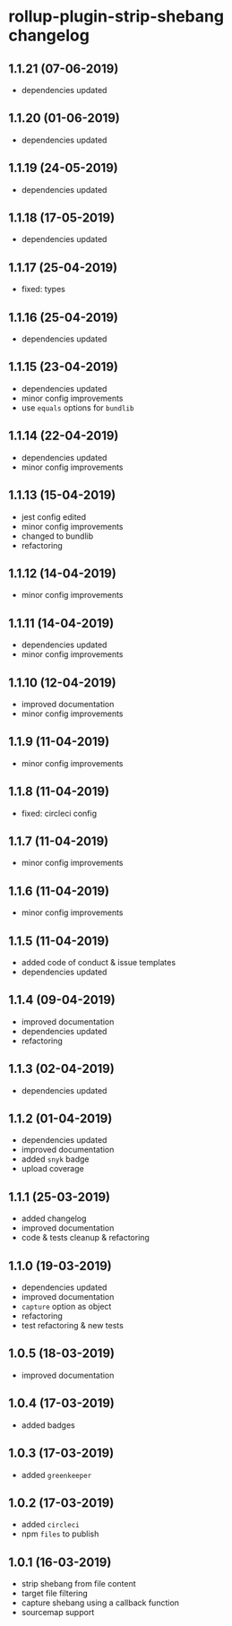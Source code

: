 # rollup-plugin-strip-shebang changelog

## 1.1.21 (07-06-2019)

* dependencies updated

## 1.1.20 (01-06-2019)

* dependencies updated

## 1.1.19 (24-05-2019)

* dependencies updated

## 1.1.18 (17-05-2019)

* dependencies updated

## 1.1.17 (25-04-2019)

* fixed: types

## 1.1.16 (25-04-2019)

* dependencies updated

## 1.1.15 (23-04-2019)

* dependencies updated
* minor config improvements
* use `equals` options for `bundlib`

## 1.1.14 (22-04-2019)

* dependencies updated
* minor config improvements

## 1.1.13 (15-04-2019)

* jest config edited
* minor config improvements
* changed to bundlib
* refactoring

## 1.1.12 (14-04-2019)

* minor config improvements

## 1.1.11 (14-04-2019)

* dependencies updated
* minor config improvements

## 1.1.10 (12-04-2019)

* improved documentation
* minor config improvements

## 1.1.9 (11-04-2019)

* minor config improvements

## 1.1.8 (11-04-2019)

* fixed: circleci config

## 1.1.7 (11-04-2019)

* minor config improvements

## 1.1.6 (11-04-2019)

* minor config improvements

## 1.1.5 (11-04-2019)

* added code of conduct & issue templates
* dependencies updated

## 1.1.4 (09-04-2019)

* improved documentation
* dependencies updated
* refactoring

## 1.1.3 (02-04-2019)

* dependencies updated

## 1.1.2 (01-04-2019)

* dependencies updated
* improved documentation
* added `snyk` badge
* upload coverage

## 1.1.1 (25-03-2019)

* added changelog
* improved documentation
* code & tests cleanup & refactoring

## 1.1.0 (19-03-2019)

* dependencies updated
* improved documentation
* `capture` option as object
* refactoring
* test refactoring & new tests

## 1.0.5 (18-03-2019)

* improved documentation

## 1.0.4 (17-03-2019)

* added badges

## 1.0.3 (17-03-2019)

* added `greenkeeper`

## 1.0.2 (17-03-2019)

* added `circleci`
* npm `files` to publish

## 1.0.1 (16-03-2019)

* strip shebang from file content
* target file filtering
* capture shebang using a callback function
* sourcemap support

